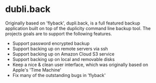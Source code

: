 # dubli.back

Originally based on 'flyback', dupli.back, is a full featured backup application
built on top of the duplicity command line backup tool. The projects goals are
to support the following features.

  * Support password encrypted backup
  * Support backing up on remote servers via ssh
  * Support backing up on Amazon Cloud S3 service
  * Support backing up on local and removable disks
  * Keep a nice & clean user interface, which was originally based on Apple's
    'Time Machine'
  * Fix many of the outstanding bugs in 'flyback'
  
